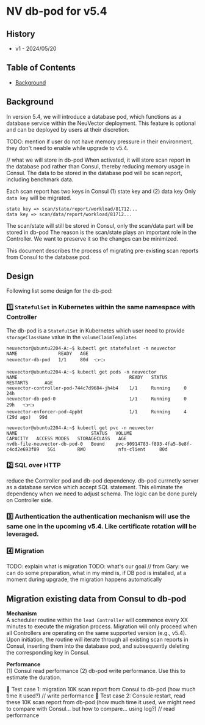 # NV db-pod for v5.4

## History

- v1 - 2024/05/20

## Table of Contents

- [Background](#background)

## Background

In version 5.4, we will introduce a database pod, which functions as a database service within the NeuVector deployment. This feature is optional and can be deployed by users at their discretion.

TODO: mention if user do not have memory pressure in their environment, they don't need to enable while upgrade to v5.4.

// what we will store in db-pod
When activated, it will store scan report in the database pod rather than Consul, thereby reducing memory usage in Consul. The data to be stored in the database pod will be scan report, including benchmark data.

Each scan report has two keys in Consul (1) state key and (2) data key
Only `data key` will be migrated.

```
state key => scan/state/report/workload/81712...
data key => scan/data/report/workload/81712...
```

The scan/state will still be stored in Consul, only the scan/data part will be stored in db-pod
The reason is the scan/state plays an important role in the Controller. We want to preserve it so the changes can be minimized.

This document describes the process of migrating pre-existing scan reports from Consul to the database pod.

## Design

Following list some design for the db-pod:

### 1️⃣ `StatefulSet` in Kubernetes within the same namespace with Controller

The db-pod is a `StatefulSet` in Kubernetes which user need to provide `storageClassName` value in the `volumeClaimTemplates`

```
neuvector@ubuntu2204-A:~$ kubectl get statefulset -n neuvector
NAME               READY   AGE
neuvector-db-pod   1/1     80d  👈👈

neuvector@ubuntu2204-A:~$ kubectl get pods -n neuvector
NAME                                         READY   STATUS      RESTARTS      AGE
neuvector-controller-pod-744c7d9684-jh4b4    1/1     Running     0             24h
neuvector-db-pod-0                           1/1     Running     0             29h   👈👈
neuvector-enforcer-pod-4ppbt                 1/1     Running     4 (29d ago)   99d

neuvector@ubuntu2204-A:~$ kubectl get pvc -n neuvector
NAME                           STATUS   VOLUME                                     CAPACITY   ACCESS MODES   STORAGECLASS   AGE
nvdb-file-neuvector-db-pod-0   Bound    pvc-90914783-f893-4fa5-8e8f-c4cd2e693f89   5Gi        RWO            nfs-client     80d
```

### 2️⃣ SQL over HTTP

reduce the Controller pod and db-pod dependency. db-pod currnetly server as a database service which accept SQL statement. This eliminate the dependency when we need to adjust schema. The logic can be done purely on Controller side.

### 3️⃣ Authentication the authentication mechanism will use the same one in the upcoming v5.4. Like certificate rotation will be leveraged.

### 4️⃣ Migration

TODO: explain what is migration
TODO: what's our goal // from Gary: we can do some preparation, what in my mind is, if DB pod is installed, at a moment during upgrade, the migration happens automatically

## Migration existing data from Consul to db-pod

**Mechanism**  
A scheduler routine within the `lead Controller` will commence every XX minutes to execute the migration process. Migration will only proceed when all Controllers are operating on the same supported version (e.g., v5.4).  
Upon initiation, the routine will iterate through all existing scan reports in Consul, inserting them into the database pod, and subsequently deleting the corresponding key in Consul.

**Performance**  
(1) Consul read performance (2) db-pod write performance. Use this to estimate the duration.

🍉 Test case 1: migration 10K scan report from Consul to db-pod (how much time it used?) // write performance
🍉 Test case 2: Consule restart, read these 10K scan report from db-pod (how much time it used, we might need to compare with Consul... but how to compare... using log?) // read performance

